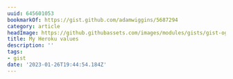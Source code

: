 ```yaml
---
uuid: 645601053
bookmarkOf: https://gist.github.com/adamwiggins/5687294
category: article
headImage: https://github.githubassets.com/images/modules/gists/gist-og-image.png
title: My Heroku values
description: ''
tags:
- gist
date: '2023-01-26T19:44:54.184Z'
---
```



